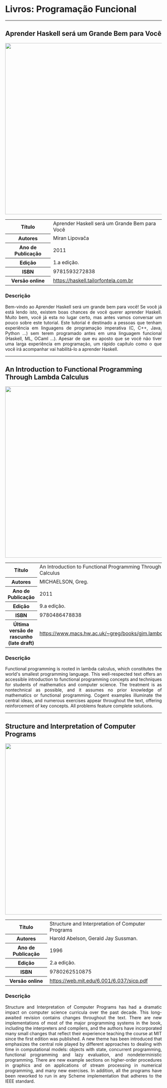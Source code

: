 # Livros: Programação Funcional

<hr>

## Aprender Haskell será um Grande Bem para Você

<p align="center">
  <img src="https://www.learnyouahaskell.com/newsplash.png" width="550px">
</p>

<table align="center">
    <tr>
        <th>Título</th>
        <td>Aprender Haskell será um Grande Bem para Você</td>
    </tr>
    <tr>
        <th>Autores</th>
        <td>Miran Lipovača</td>
    </tr>
    <tr>
        <th>Ano de Publicação</th>
        <td>2011</td>
    </tr>
    <tr>
        <th>Edição</th>
        <td>1.a edição.</td>
    </tr>
    <tr>
        <th>ISBN</th>
        <td>9781593272838</td>
    </tr>
    <tr>
        <th>Versão online</th>
        <td><a href="https://haskell.tailorfontela.com.br/">https://haskell.tailorfontela.com.br</a></td>
    </tr>
</table>

### Descrição

<p align="justify">
Bem-vindo ao Aprender Haskell será um grande bem para você! Se você já está lendo isto, existem boas chances de você querer aprender Haskell. Muito bem, você já esta no lugar certo, mas antes vamos conversar um pouco sobre este tutorial. Este tutorial é destinado a pessoas que tenham experiência em linguagens de programação imperativa (C, C++, Java, Python …) sem terem programado antes em uma linguagem funcional (Haskell, ML, OCaml …). Apesar de que eu aposto que se você não tiver uma larga experiência em programação, um rápido capítulo como o que você irá acompanhar vai habilitá-lo a aprender Haskell. 
</p>


<hr>

## An Introduction to Functional Programming Through Lambda Calculus

<p align="center">
  <img src="https://github.com/Universidade-Livre/ciencia-da-computacao/assets/30880723/f5567c49-386b-4e9f-902e-c28aa4727c63" width="550px">
</p>

<table align="center">
    <tr>
        <th>Título</th>
        <td>An Introduction to Functional Programming Through Lambda Calculus</td>
    </tr>
    <tr>
        <th>Autores</th>
        <td>MICHAELSON, Greg.</td>
    </tr>
    <tr>
        <th>Ano de Publicação</th>
        <td>2011</td>
    </tr>
    <tr>
        <th>Edição</th>
        <td>9.a edição.</td>
    </tr>
    <tr>
        <th>ISBN</th>
        <td>9780486478838</td>
    </tr>
    <tr>
        <th>Última versão de rascunho (late draft)</th>
        <td><a href="https://www.macs.hw.ac.uk/~greg/books/gjm.lambook88.pdf">https://www.macs.hw.ac.uk/~greg/books/gjm.lambook88.pdf</a></td>
    </tr>
</table>

### Descrição

<p align="justify">
Functional programming is rooted in lambda calculus, which constitutes the world's smallest programming language. This well-respected text offers an accessible introduction to functional programming concepts and techniques for students of mathematics and computer science. The treatment is as nontechnical as possible, and it assumes no prior knowledge of mathematics or functional programming. Cogent examples illuminate the central ideas, and numerous exercises appear throughout the text, offering reinforcement of key concepts. All problems feature complete solutions.
</p>

<hr>

## Structure and Interpretation of Computer Programs

<p align="center">
  <img src="https://github.com/Universidade-Livre/ciencia-da-computacao/assets/30880723/a5286aeb-326d-4a56-b369-01df07321843" width="550px">
</p>


<table align="center">
    <tr>
        <th>Título</th>
        <td>Structure and Interpretation of Computer Programs</td>
    </tr>
    <tr>
        <th>Autores</th>
        <td>Harold Abelson, Gerald Jay Sussman.</td>
    </tr>
    <tr>
        <th>Ano de Publicação</th>
        <td>1996</td>
    </tr>
    <tr>
        <th>Edição</th>
        <td>2.a edição.</td>
    </tr>
    <tr>
        <th>ISBN</th>
        <td>9780262510875</td>
    </tr>
    <tr>
        <th>Versão online</th>
        <td><a href="https://web.mit.edu/6.001/6.037/sicp.pdf">https://web.mit.edu/6.001/6.037/sicp.pdf</a></td>
    </tr>
</table>

### Descrição

<p align="justify">
Structure and Interpretation of Computer Programs has had a dramatic impact on computer science curricula over the past decade. This long-awaited revision contains changes throughout the text. There are new implementations of most of the major programming systems in the book, including the interpreters and compilers, and the authors have incorporated many small changes that reflect their experience teaching the course at MIT since the first edition was published. A new theme has been introduced that emphasizes the central role played by different approaches to dealing with time in computational models: objects with state, concurrent programming, functional programming and lazy evaluation, and nondeterministic programming. There are new example sections on higher-order procedures in graphics and on applications of stream processing in numerical programming, and many new exercises. In addition, all the programs have been reworked to run in any Scheme implementation that adheres to the IEEE standard.
</p>
